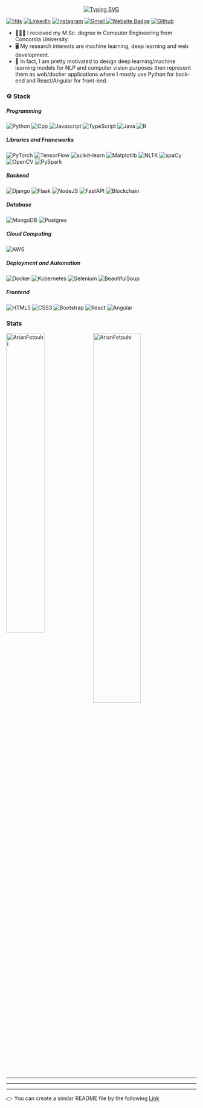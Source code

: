 <p align="center" >
<a href="https://git.io/typing-svg"><img src="https://readme-typing-svg.demolab.com?font=Martel&weight=800&size=25&duration=2500&pause=1000&color=FFFFFF&background=FFFFFF00&center=true&multiline=true&width=435&height=100&lines=Arian+Fotouhi+;AI+%26+Software+Development" alt="Typing SVG" /></a>


[![Hits](https://hits.seeyoufarm.com/api/count/incr/badge.svg?url=https%3A%2F%2Fgithub.com%2FArianFotouhi&count_bg=%23012C6A&title_bg=%2347A3FF&icon=github.svg&icon_color=%23FFFFFF&title=Views&edge_flat=false)](https://hits.seeyoufarm.com)
[![LinkedIn](https://img.shields.io/badge/linkedin-%230077B5.svg?style=for-the-badge&logo=linkedin&logoColor=white)](https://www.linkedin.com/in/arian-fotouhi/)
[![Instagram](https://img.shields.io/badge/Instagram-%23E4405F.svg?style=for-the-badge&logo=Instagram&logoColor=white)](https://www.instagram.com/arian.fotouhi)
[![Gmail](https://img.shields.io/badge/Gmail-D14836?style=for-the-badge&logo=gmail&logoColor=white)
](mailto:arianfotouhi7@gmail.com)
[![Website Badge](https://img.shields.io/badge/website-000000?style=for-the-badge&logo=About.me&logoColor=white&link=http://arianfotouhi.s3-website.ca-central-1.amazonaws.com/)](https://www.arianfotouhi.com/)
[![Github](https://img.shields.io/github/followers/ArianFotouhi?label=Follow&style=social)](https://github.com/ArianFotouhi)


- 👨🏻‍🎓 I received my M.Sc. degree in Computer Engineering from Concordia University. 
- 🖥️ My research interests are machine learning, deep learning and web development. 
- 📱 In fact, I am pretty motivated to design deep learning/machine learning models for NLP and computer vision purposes then represent them as web/docker applications where I mostly use Python for back-end and React/Angular for front-end.


### ⚙️ Stack

##### Programming
![Python](https://img.shields.io/badge/Python-3776AB?style=for-the-badge&logo=python&logoColor=white) 
![Cpp](https://img.shields.io/badge/C%2B%2B-00599C?style=for-the-badge&logo=c%2B%2B&logoColor=white)
![Javascript](https://img.shields.io/badge/JavaScript-F7DF1E?style=for-the-badge&logo=javascript&logoColor=black)
![TypeScript](https://img.shields.io/badge/typescript-%23007ACC.svg?style=for-the-badge&logo=typescript&logoColor=white)
![Java](https://img.shields.io/badge/java-%23ED8B00.svg?style=for-the-badge&logo=java&logoColor=white)
![R](https://img.shields.io/badge/R-276DC3?style=for-the-badge&logo=r&logoColor=white)

##### Libraries and Frameworks
![PyTorch](https://img.shields.io/badge/PyTorch-%23EE4C2C.svg?style=for-the-badge&logo=PyTorch&logoColor=white) 
![TensorFlow](https://img.shields.io/badge/TensorFlow-%23FF6F00.svg?style=for-the-badge&logo=TensorFlow&logoColor=white)
![scikit-learn](https://img.shields.io/badge/scikit--learn-%23F7931E.svg?style=for-the-badge&logo=scikit-learn&logoColor=white)
![Matplotlib](https://img.shields.io/badge/Matplotlib-%23ffffff.svg?style=for-the-badge&logo=Matplotlib&logoColor=black)
![NLTK](https://img.shields.io/badge/NLTK-%23white.svg?style=for-the-badge)
![spaCy](https://img.shields.io/badge/spaCy-3152A0?style=for-the-badge)
![OpenCV](https://img.shields.io/badge/OpenCV-27338e?style=for-the-badge&logo=OpenCV&logoColor=white)
![PySpark](https://img.shields.io/badge/PySpark-FD3A5C?style=for-the-badge)

##### Backend
![Django](https://img.shields.io/badge/django-%23092E20.svg?style=for-the-badge&logo=django&logoColor=white)
![Flask](https://img.shields.io/badge/flask-%23000.svg?style=for-the-badge&logo=flask&logoColor=white)
![NodeJS](https://img.shields.io/badge/node.js-6DA55F?style=for-the-badge&logo=node.js&logoColor=white)
![FastAPI](https://img.shields.io/badge/FastAPI-005571?style=for-the-badge&logo=fastapi)
![Blockchain](https://img.shields.io/badge/Blockchain-121D33?logo=blockchaindotcom&logoColor=fff&style=for-the-badge)

##### Database
![MongoDB](https://img.shields.io/badge/MongoDB-%234ea94b.svg?style=for-the-badge&logo=mongodb&logoColor=white)
![Postgres](https://img.shields.io/badge/postgres-%23316192.svg?style=for-the-badge&logo=postgresql&logoColor=white)

##### Cloud Computing
![AWS](https://img.shields.io/badge/AWS-%23FF9900.svg?style=for-the-badge&logo=amazon-aws&logoColor=white)

##### Deployment and Automation
![Docker](https://img.shields.io/badge/docker-%230db7ed.svg?style=for-the-badge&logo=docker&logoColor=white)
![Kubernetes](https://img.shields.io/badge/kubernetes-%23326ce5.svg?style=for-the-badge&logo=kubernetes&logoColor=white)
![Selenium](https://img.shields.io/badge/-selenium-%43B02A?style=for-the-badge&logo=selenium&logoColor=white)
![BeautifulSoup](https://img.shields.io/badge/BeautifulSoup-%23E5A00D.svg?style=for-the-badge)

##### Frontend
![HTML5](https://img.shields.io/badge/html5-%23E34F26.svg?style=for-the-badge&logo=html5&logoColor=white)
![CSS3](https://img.shields.io/badge/css3-%231572B6.svg?style=for-the-badge&logo=css3&logoColor=white)
![Bootstrap](https://img.shields.io/badge/bootstrap-%23563D7C.svg?style=for-the-badge&logo=bootstrap&logoColor=white)
![React](https://img.shields.io/badge/react-%2320232a.svg?style=for-the-badge&logo=react&logoColor=%2361DAFB)
![Angular](https://img.shields.io/badge/angular-%23DD0031.svg?style=for-the-badge&logo=angular&logoColor=white)





### Stats
<div>
  <img width="45%" align="left" src="https://github-readme-stats.vercel.app/api/top-langs?username=ArianFotouhi&show_icons=true&locale=en&layout=compact" alt="ArianFotouhi" />
  
  <img width="50%"  src="https://github-readme-streak-stats.herokuapp.com/?user=ArianFotouhi&" alt="ArianFotouhi" />
</div>

***
***
***
👉 You can create a similar README file by the following [Link](https://raw.githubusercontent.com/ArianFotouhi/ArianFotouhi/main/README.md)


